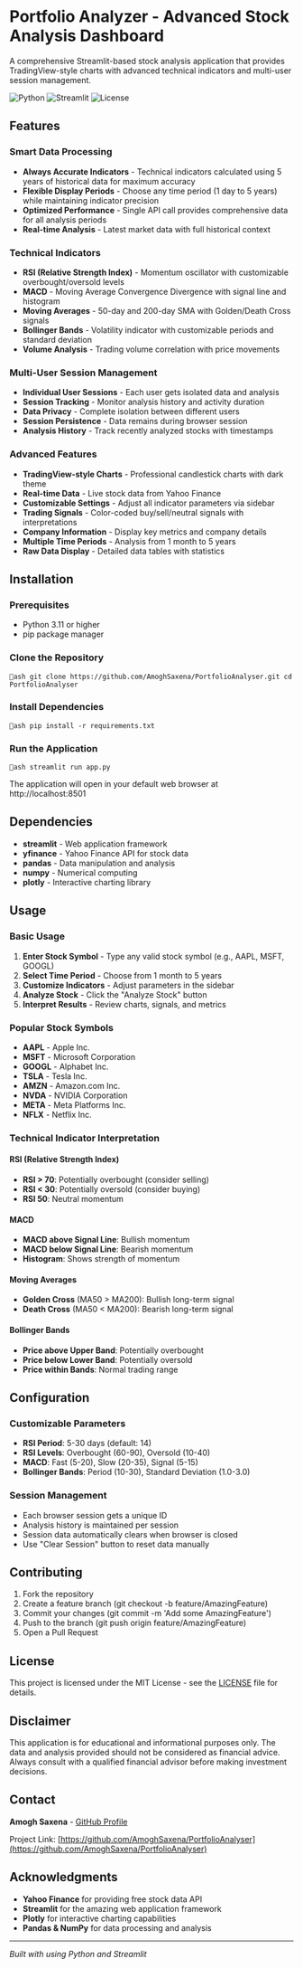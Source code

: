 ﻿#  Portfolio Analyzer - Advanced Stock Analysis Dashboard

A comprehensive Streamlit-based stock analysis application that provides TradingView-style charts with advanced technical indicators and multi-user session management.

![Python](https://img.shields.io/badge/python-v3.11+-blue.svg)
![Streamlit](https://img.shields.io/badge/streamlit-v1.28+-red.svg)
![License](https://img.shields.io/badge/license-MIT-green.svg)

##  Features

###  Smart Data Processing
- **Always Accurate Indicators** - Technical indicators calculated using 5 years of historical data for maximum accuracy
- **Flexible Display Periods** - Choose any time period (1 day to 5 years) while maintaining indicator precision
- **Optimized Performance** - Single API call provides comprehensive data for all analysis periods
- **Real-time Analysis** - Latest market data with full historical context

###  Technical Indicators
- **RSI (Relative Strength Index)** - Momentum oscillator with customizable overbought/oversold levels
- **MACD** - Moving Average Convergence Divergence with signal line and histogram
- **Moving Averages** - 50-day and 200-day SMA with Golden/Death Cross signals
- **Bollinger Bands** - Volatility indicator with customizable periods and standard deviation
- **Volume Analysis** - Trading volume correlation with price movements

###  Multi-User Session Management
- **Individual User Sessions** - Each user gets isolated data and analysis
- **Session Tracking** - Monitor analysis history and activity duration
- **Data Privacy** - Complete isolation between different users
- **Session Persistence** - Data remains during browser session
- **Analysis History** - Track recently analyzed stocks with timestamps

###  Advanced Features
- **TradingView-style Charts** - Professional candlestick charts with dark theme
- **Real-time Data** - Live stock data from Yahoo Finance
- **Customizable Settings** - Adjust all indicator parameters via sidebar
- **Trading Signals** - Color-coded buy/sell/neutral signals with interpretations
- **Company Information** - Display key metrics and company details
- **Multiple Time Periods** - Analysis from 1 month to 5 years
- **Raw Data Display** - Detailed data tables with statistics

##  Installation

### Prerequisites
- Python 3.11 or higher
- pip package manager

### Clone the Repository
`ash
git clone https://github.com/AmoghSaxena/PortfolioAnalyser.git
cd PortfolioAnalyser
`

### Install Dependencies
`ash
pip install -r requirements.txt
`

### Run the Application
`ash
streamlit run app.py
`

The application will open in your default web browser at http://localhost:8501

##  Dependencies

- **streamlit** - Web application framework
- **yfinance** - Yahoo Finance API for stock data
- **pandas** - Data manipulation and analysis
- **numpy** - Numerical computing
- **plotly** - Interactive charting library

##  Usage

### Basic Usage
1. **Enter Stock Symbol** - Type any valid stock symbol (e.g., AAPL, MSFT, GOOGL)
2. **Select Time Period** - Choose from 1 month to 5 years
3. **Customize Indicators** - Adjust parameters in the sidebar
4. **Analyze Stock** - Click the "Analyze Stock" button
5. **Interpret Results** - Review charts, signals, and metrics

### Popular Stock Symbols
- **AAPL** - Apple Inc.
- **MSFT** - Microsoft Corporation
- **GOOGL** - Alphabet Inc.
- **TSLA** - Tesla Inc.
- **AMZN** - Amazon.com Inc.
- **NVDA** - NVIDIA Corporation
- **META** - Meta Platforms Inc.
- **NFLX** - Netflix Inc.

### Technical Indicator Interpretation

#### RSI (Relative Strength Index)
- **RSI > 70**: Potentially overbought (consider selling)
- **RSI < 30**: Potentially oversold (consider buying)
- **RSI  50**: Neutral momentum

#### MACD
- **MACD above Signal Line**: Bullish momentum
- **MACD below Signal Line**: Bearish momentum
- **Histogram**: Shows strength of momentum

#### Moving Averages
- **Golden Cross** (MA50 > MA200): Bullish long-term signal
- **Death Cross** (MA50 < MA200): Bearish long-term signal

#### Bollinger Bands
- **Price above Upper Band**: Potentially overbought
- **Price below Lower Band**: Potentially oversold
- **Price within Bands**: Normal trading range

##  Configuration

### Customizable Parameters
- **RSI Period**: 5-30 days (default: 14)
- **RSI Levels**: Overbought (60-90), Oversold (10-40)
- **MACD**: Fast (5-20), Slow (20-35), Signal (5-15)
- **Bollinger Bands**: Period (10-30), Standard Deviation (1.0-3.0)

### Session Management
- Each browser session gets a unique ID
- Analysis history is maintained per session
- Session data automatically clears when browser is closed
- Use "Clear Session" button to reset data manually

##  Contributing

1. Fork the repository
2. Create a feature branch (git checkout -b feature/AmazingFeature)
3. Commit your changes (git commit -m 'Add some AmazingFeature')
4. Push to the branch (git push origin feature/AmazingFeature)
5. Open a Pull Request

##  License

This project is licensed under the MIT License - see the [LICENSE](LICENSE) file for details.

##  Disclaimer

This application is for educational and informational purposes only. The data and analysis provided should not be considered as financial advice. Always consult with a qualified financial advisor before making investment decisions.

##  Contact

**Amogh Saxena** - [GitHub Profile](https://github.com/AmoghSaxena)

Project Link: [https://github.com/AmoghSaxena/PortfolioAnalyser](https://github.com/AmoghSaxena/PortfolioAnalyser)

##  Acknowledgments

- **Yahoo Finance** for providing free stock data API
- **Streamlit** for the amazing web application framework
- **Plotly** for interactive charting capabilities
- **Pandas & NumPy** for data processing and analysis

---

*Built with  using Python and Streamlit*
